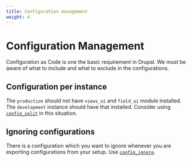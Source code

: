 ```yaml
---
title: Configuration management
weight: 4
---
```


# Configuration Management

Configuration as Code is one the basic requirement in Drupal. We must be aware of what to include and what to exclude in the configurations.

## Configuration per instance

The `production` should not have `views_ui` and `field_ui` module installed. The `development` instance should have that installed. Consider using [`config_split`](https://www.drupal.org/project/config_split) in this situation.

## Ignoring configurations

There is a configuration which you want to ignore whenever you are exporting configurations from your setup. Use [`config_ignore`](https://www.drupal.org/project/config_ignore).
